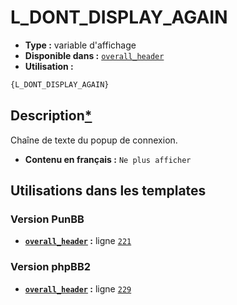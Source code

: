# L_DONT_DISPLAY_AGAIN
* __Type :__ variable d'affichage
* __Disponible dans :__ [`overall_header`](../tpl/var/overall_header.md)
* __Utilisation :__

```html
{L_DONT_DISPLAY_AGAIN}
```

## Description[*](https://fa-tvars.appspot.com/var/L_DONT_DISPLAY_AGAIN)
Chaîne de texte du popup de connexion.

* __Contenu en français :__ `Ne plus afficher`

## Utilisations dans les templates

### Version PunBB
* __[`overall_header`](../tpl/var/overall_header.md#readme) :__ ligne [`221`](../tpl/src/punbb/overall_header.tpl#L221)

### Version phpBB2
* __[`overall_header`](../tpl/var/overall_header.md#readme) :__ ligne [`229`](../tpl/src/subsilver/overall_header.tpl#L229)